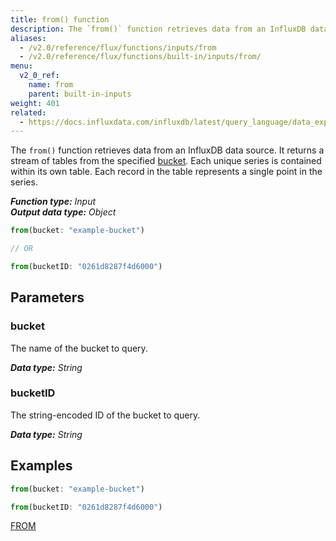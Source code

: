 ```yaml
---
title: from() function
description: The `from()` function retrieves data from an InfluxDB data source.
aliases:
  - /v2.0/reference/flux/functions/inputs/from
  - /v2.0/reference/flux/functions/built-in/inputs/from/
menu:
  v2_0_ref:
    name: from
    parent: built-in-inputs
weight: 401
related:
  - https://docs.influxdata.com/influxdb/latest/query_language/data_exploration/#from-clause, InfluxQL - FROM
---
```


The `from()` function retrieves data from an InfluxDB data source.
It returns a stream of tables from the specified [bucket](#parameters).
Each unique series is contained within its own table.
Each record in the table represents a single point in the series.

_**Function type:** Input_  
_**Output data type:** Object_

```js
from(bucket: "example-bucket")

// OR

from(bucketID: "0261d8287f4d6000")
```

## Parameters

### bucket
The name of the bucket to query.

_**Data type:** String_

### bucketID
The string-encoded ID of the bucket to query.

_**Data type:** String_

## Examples
```js
from(bucket: "example-bucket")
```
```js
from(bucketID: "0261d8287f4d6000")
```
[FROM]()
